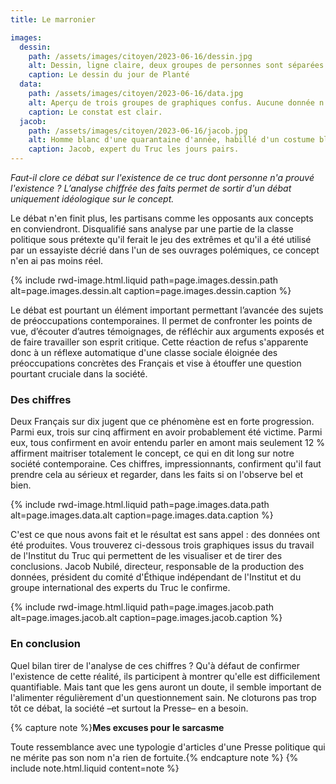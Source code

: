 ```yaml
---
title: Le marronier

images:
  dessin:
    path: /assets/images/citoyen/2023-06-16/dessin.jpg
    alt: Dessin, ligne claire, deux groupes de personnes sont séparées par un individu, au milieu, bras écartés. Des nuages planent au dessus des deux groupes. Un autre individu est représenté dans les airs entre les deux nuages, sans qu'on sache s'il s'élève ou s'écrace.
    caption: Le dessin du jour de Planté
  data:
    path: /assets/images/citoyen/2023-06-16/data.jpg
    alt: Aperçu de trois groupes de graphiques confus. Aucune donnée n'est vraiment lisible.
    caption: Le constat est clair.
  jacob:
    path: /assets/images/citoyen/2023-06-16/jacob.jpg
    alt: Homme blanc d'une quarantaine d'année, habillé d'un costume bleu marine, chemise blanche, cravate bleue, assis à une table, mains jointes par dessus un journal posé grand ouvert.
    caption: Jacob, expert du Truc les jours pairs.
---
```


_Faut-il clore ce débat sur l'existence de ce truc dont personne n'a prouvé l'existence ? L’analyse chiffrée des faits permet de sortir d'un débat uniquement idéologique sur le concept._

Le débat n'en finit plus, les partisans comme les opposants aux concepts en conviendront. Disqualifié sans analyse par une partie de la classe politique sous prétexte qu'il ferait le jeu des extrêmes et qu'il a été utilisé par un essayiste décrié dans l'un de ses ouvrages polémiques, ce concept n'en ai pas moins réel.

{% include rwd-image.html.liquid
path=page.images.dessin.path
alt=page.images.dessin.alt
caption=page.images.dessin.caption
%}

Le débat est pourtant un élément important permettant l’avancée des sujets de préoccupations contemporaines. Il permet de confronter les points de vue, d’écouter d’autres témoignages, de réfléchir aux arguments exposés et de faire travailler son esprit critique. Cette réaction de refus s'apparente donc à un réflexe automatique d'une classe sociale éloignée des préoccupations concrètes des Français et vise à étouffer une question pourtant cruciale dans la société.

### Des chiffres

Deux Français sur dix jugent que ce phénomène est en forte progression. Parmi eux, trois sur cinq affirment en avoir probablement été victime. Parmi eux, tous confirment en avoir entendu parler en amont mais seulement 12 % affirment maitriser totalement le concept, ce qui en dit long sur notre société contemporaine. Ces chiffres, impressionnants, confirment qu'il faut prendre cela au sérieux et regarder, dans les faits si on l'observe bel et bien.

{% include rwd-image.html.liquid
path=page.images.data.path
alt=page.images.data.alt
caption=page.images.data.caption
%}

C'est ce que nous avons fait et le résultat est sans appel : des données ont été produites. Vous trouverez ci-dessous trois graphiques issus du travail de l'Institut du Truc qui permettent de les visualiser et de tirer des conclusions. Jacob Nubilé, directeur, responsable de la production des données, président du comité d'Éthique indépendant de l'Institut et du groupe international des experts du Truc le confirme.

{% include rwd-image.html.liquid
path=page.images.jacob.path
alt=page.images.jacob.alt
caption=page.images.jacob.caption
%}

### En conclusion

Quel bilan tirer de l'analyse de ces chiffres ? Qu'à défaut de confirmer l'existence de cette réalité, ils participent à montrer qu'elle est difficilement quantifiable. Mais tant que les gens auront un doute, il semble important de l'alimenter régulièrement d'un questionnement sain. Ne cloturons pas trop tôt ce débat, la société –et surtout la Presse– en a besoin.

{% capture note %}**Mes excuses pour le sarcasme**

Toute ressemblance avec une typologie d'articles d'une Presse politique qui ne mérite pas son nom n'a rien de fortuite.{% endcapture note %} {% include note.html.liquid content=note %}
